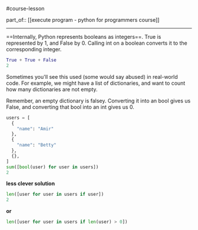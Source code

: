#course-lesson 

part_of:: [[execute program - python for programmers course]]
___
==Internally, Python represents booleans as integers==. True is represented by 1, and False by 0. Calling int on a boolean converts it to the corresponding integer.

```python
True + True + False
2
```

Sometimes you'll see this used (some would say abused) in real-world code. For example, we might have a list of dictionaries, and want to count how many dictionaries are not empty.

Remember, an empty dictionary is falsey. Converting it into an bool gives us False, and converting that bool into an int gives us 0.

```python
users = [
  {
    "name": "Amir"
  },
  {
    "name": "Betty"
  },
  {},
]
sum([bool(user) for user in users])
2
```

**less clever solution**
```python
len([user for user in users if user])
2
```

**or**
```python
len([user for user in users if len(user) > 0])
```